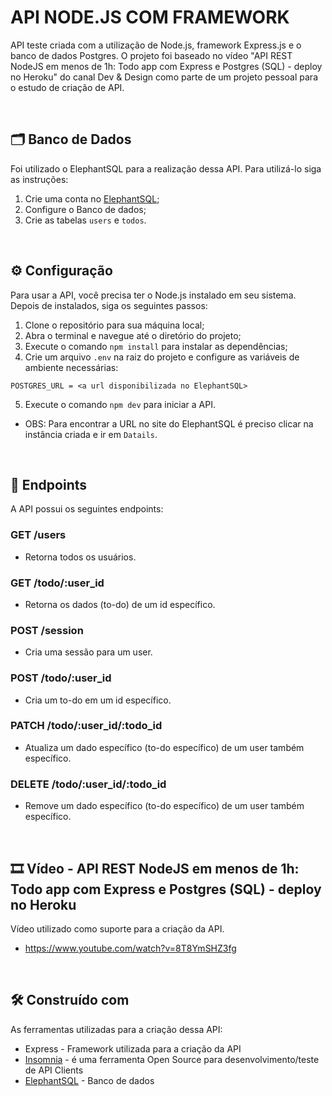 # API NODE.JS COM FRAMEWORK
API teste criada com a utilização de Node.js, framework Express.js e o banco de dados Postgres. 
O projeto foi baseado no vídeo "API REST NodeJS em menos de 1h: Todo app com Express e Postgres (SQL) - deploy no Heroku" 
do canal Dev & Design como parte de um projeto pessoal para o estudo de criação de API.

&nbsp;

## :card_index_dividers: Banco de Dados
Foi utilizado o ElephantSQL para a realização dessa API. Para utilizá-lo siga as instruções:

1. Crie uma conta no [ElephantSQL](https://www.elephantsql.com/);
2. Configure o Banco de dados;
3. Crie as tabelas `users` e `todos`.

&nbsp;

## ⚙️ Configuração
Para usar a API, você precisa ter o Node.js instalado em seu sistema. Depois de instalados, siga os seguintes passos:

1. Clone o repositório para sua máquina local;
2. Abra o terminal e navegue até o diretório do projeto;
3. Execute o comando `npm install` para instalar as dependências;
4. Crie um arquivo `.env` na raiz do projeto e configure as variáveis de ambiente necessárias:
```
POSTGRES_URL = <a url disponibilizada no ElephantSQL>
```
5. Execute o comando `npm dev` para iniciar a API.

* OBS: Para encontrar a URL no site do ElephantSQL é preciso clicar na instância criada e ir em `Datails`.
 
&nbsp;
 
## 📌 Endpoints
A API possui os seguintes endpoints:

### GET /users
* Retorna todos os usuários.

### GET /todo/:user_id
* Retorna os dados (to-do) de um id específico.

### POST /session
* Cria uma sessão para um user.

### POST /todo/:user_id
* Cria um to-do em um id específico.

### PATCH /todo/:user_id/:todo_id
* Atualiza um dado específico (to-do específico) de um user também específico.

### DELETE /todo/:user_id/:todo_id
* Remove um dado específico (to-do específico) de um user também específico.

&nbsp;

## :film_strip: Vídeo - API REST NodeJS em menos de 1h: Todo app com Express e Postgres (SQL) - deploy no Heroku
Vídeo utilizado como suporte para a criação da API.

* https://www.youtube.com/watch?v=8T8YmSHZ3fg
 
&nbsp;

## 🛠️ Construído com
As ferramentas utilizadas para a criação dessa API:

* Express - Framework utilizada para a criação da API
* [Insomnia](https://insomnia.rest/download) -  é uma ferramenta Open Source para desenvolvimento/teste de API Clients
* [ElephantSQL](https://www.elephantsql.com/) - Banco de dados
